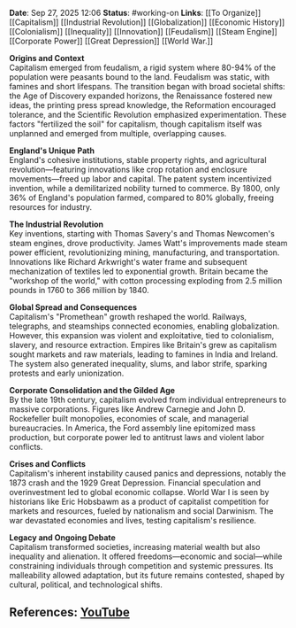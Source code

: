 **Date**: Sep 27, 2025 12:06
**Status**: #working-on
**Links**: [[To Organize]] [[Capitalism]] [[Industrial Revolution]] [[Globalization]] [[Economic History]] [[Colonialism]] [[Inequality]] [[Innovation]] [[Feudalism]] [[Steam Engine]] [[Corporate Power]] [[Great Depression]] [[World War.]]

**Origins and Context**  
Capitalism emerged from feudalism, a rigid system where 80-94% of the population were peasants bound to the land. Feudalism was static, with famines and short lifespans. The transition began with broad societal shifts: the Age of Discovery expanded horizons, the Renaissance fostered new ideas, the printing press spread knowledge, the Reformation encouraged tolerance, and the Scientific Revolution emphasized experimentation. These factors "fertilized the soil" for capitalism, though capitalism itself was unplanned and emerged from multiple, overlapping causes.

**England's Unique Path**  
England's cohesive institutions, stable property rights, and agricultural revolution—featuring innovations like crop rotation and enclosure movements—freed up labor and capital. The patent system incentivized invention, while a demilitarized nobility turned to commerce. By 1800, only 36% of England's population farmed, compared to 80% globally, freeing resources for industry.

**The Industrial Revolution**  
Key inventions, starting with Thomas Savery's and Thomas Newcomen's steam engines, drove productivity. James Watt's improvements made steam power efficient, revolutionizing mining, manufacturing, and transportation. Innovations like Richard Arkwright's water frame and subsequent mechanization of textiles led to exponential growth. Britain became the "workshop of the world," with cotton processing exploding from 2.5 million pounds in 1760 to 366 million by 1840.

**Global Spread and Consequences**  
Capitalism's "Promethean" growth reshaped the world. Railways, telegraphs, and steamships connected economies, enabling globalization. However, this expansion was violent and exploitative, tied to colonialism, slavery, and resource extraction. Empires like Britain's grew as capitalism sought markets and raw materials, leading to famines in India and Ireland. The system also generated inequality, slums, and labor strife, sparking protests and early unionization.

**Corporate Consolidation and the Gilded Age**  
By the late 19th century, capitalism evolved from individual entrepreneurs to massive corporations. Figures like Andrew Carnegie and John D. Rockefeller built monopolies, economies of scale, and managerial bureaucracies. In America, the Ford assembly line epitomized mass production, but corporate power led to antitrust laws and violent labor conflicts.

**Crises and Conflicts**  
Capitalism's inherent instability caused panics and depressions, notably the 1873 crash and the 1929 Great Depression. Financial speculation and overinvestment led to global economic collapse. World War I is seen by historians like Eric Hobsbawm as a product of capitalist competition for markets and resources, fueled by nationalism and social Darwinism. The war devastated economies and lives, testing capitalism's resilience.

**Legacy and Ongoing Debate**  
Capitalism transformed societies, increasing material wealth but also inequality and alienation. It offered freedoms—economic and social—while constraining individuals through competition and systemic pressures. Its malleability allowed adaptation, but its future remains contested, shaped by cultural, political, and technological shifts.

## References: [YouTube](https://www.youtube.com/watch?v=F_nefR99g0U)
